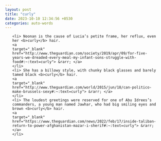 ```yaml
---
layout: post
title: "curly"
date: 2023-10-10 12:34:56 +0530
categories: auto-words
---
```

<ol>

    <li> Noonan is the cause of Lucia’s petite frame, her reflux, even her <b>curly</b> hair.
    <a 
    target="_blank" 
    href="http://www.theguardian.com/society/2019/apr/09/for-five-years-we-dreaded-every-meal-my-infant-sons-struggle-with-food#:~:text=curly"> &rarr; </a>
    </li>
    <li> She has a billowy style, with chunky black glasses and barely tamed black <b>curly</b> hair.
    <a 
    target="_blank" 
    href="http://www.theguardian.com/world/2015/jun/18/can-politico-make-brussels-sexy#:~:text=curly"> &rarr; </a>
    </li>
    <li> The loudest greetings were reserved for one of Abu Idrees’s commanders, a young man named Jawhar, who had big smiling eyes and brown <b>curly</b> hair.
    <a 
    target="_blank" 
    href="https://www.theguardian.com/news/2022/feb/17/inside-taliban-return-to-power-afghanistan-mazar-i-sherif#:~:text=curly"> &rarr; </a>
    </li>
